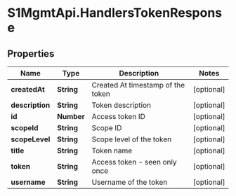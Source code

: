 # S1MgmtApi.HandlersTokenResponse

## Properties
Name | Type | Description | Notes
------------ | ------------- | ------------- | -------------
**createdAt** | **String** | Created At timestamp of the token | [optional] 
**description** | **String** | Token description | [optional] 
**id** | **Number** | Access token ID | [optional] 
**scopeId** | **String** | Scope ID | [optional] 
**scopeLevel** | **String** | Scope level of the token | [optional] 
**title** | **String** | Token name | [optional] 
**token** | **String** | Access token - seen only once | [optional] 
**username** | **String** | Username of the token | [optional] 


